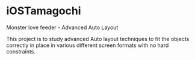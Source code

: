 # iOSTamagochi
Monster love feeder - Advanced Auto Layout

This project is to study advanced Auto layout techniques to fit the objects correctly in place in various different screen formats with no hard constraints.
